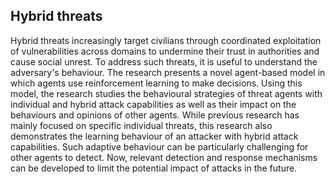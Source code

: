 ## Hybrid threats

Hybrid threats increasingly target civilians through coordinated exploitation of vulnerabilities across domains to undermine their trust in authorities and cause social unrest.
To address such threats, it is useful to understand the adversary's behaviour.
The research presents a novel agent-based model in which agents use reinforcement learning to make decisions.
Using this model, the research studies the behavioural strategies of threat agents with individual and hybrid attack capabilities as well as their impact on the behaviours and opinions of other agents.
While previous research has mainly focused on specific individual threats, this research also demonstrates the learning behaviour of an attacker with hybrid attack capabilities.
Such adaptive behaviour can be particularly challenging for other agents to detect.
Now, relevant detection and response mechanisms can be developed to limit the potential impact of attacks in the future.
